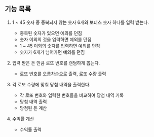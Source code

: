 
## 기능 목록
1. 1 ~ 45 숫자 중 중복되지 않는 숫자 6개와 보너스 숫자 하나를 입력 받는다.
    * 중복된 숫자가 있으면 예외를 던짐
    * 숫자 이외의 것을 입력하면 예외를 던짐
    * 1 ~ 45 이외의 숫자를 입력하면 예외를 던짐
    * 숫자가 6개가 넘어가면 예외를 던짐
   
2. 입력 받은 돈 만큼 로또 번호를 랜덤하게 뽑는다.
   * 로또 번호를 오름차순으로 출력, 로또 수량 출력

3. 각 로또 수량에 맞춰 당첨 내역을 출력한다.
   * 각 로또 번호와 입력한 번호들을 비교하여 당첨 내역 기록
   * 당첨 내역 출력
   * 당첨된 돈 계산

4. 수익률 계산
   * 수익률 출력